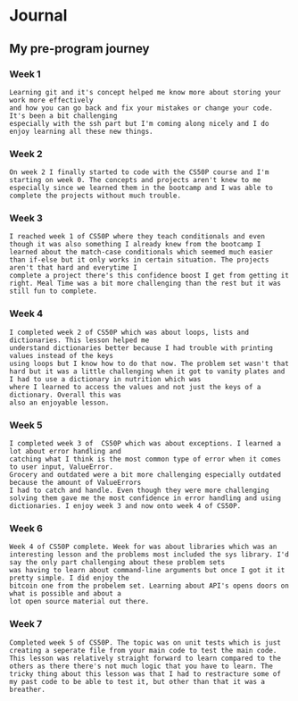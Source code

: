 # Journal

## My pre-program journey

### Week 1
    Learning git and it's concept helped me know more about storing your work more effectively
    and how you can go back and fix your mistakes or change your code. It's been a bit challenging
    especially with the ssh part but I'm coming along nicely and I do enjoy learning all these new things.

### Week 2
    On week 2 I finally started to code with the CS50P course and I'm starting on week 0. The concepts and projects aren't knew to me especially since we learned them in the bootcamp and I was able to complete the projects without much trouble.

### Week 3
    I reached week 1 of CS50P where they teach conditionals and even though it was also something I already knew from the bootcamp I learned about the match-case conditionals which seemed much easier
    than if-else but it only works in certain situation. The projects aren't that hard and everytime I
    complete a project there's this confidence boost I get from getting it right. Meal Time was a bit more challenging than the rest but it was still fun to complete.

### Week 4
    I completed week 2 of CS50P which was about loops, lists and dictionaries. This lesson helped me
    understand dictionaries better because I had trouble with printing values instead of the keys
    using loops but I know how to do that now. The problem set wasn't that hard but it was a little challenging when it got to vanity plates and I had to use a dictionary in nutrition which was 
    where I learned to access the values and not just the keys of a dictionary. Overall this was 
    also an enjoyable lesson.

### Week 5
    I completed week 3 of  CS50P which was about exceptions. I learned a lot about error handling and
    catching what I think is the most common type of error when it comes to user input, ValueError.
    Grocery and outdated were a bit more challenging especially outdated because the amount of ValueErrors
    I had to catch and handle. Even though they were more challenging solving them gave me the most confidence in error handling and using dictionaries. I enjoy week 3 and now onto week 4 of CS50P.

### Week 6
    Week 4 of CS50P complete. Week for was about libraries which was an interesting lesson and the problems most included the sys library. I'd say the only part challenging about these problem sets
    was having to learn about command-line arguments but once I got it it pretty simple. I did enjoy the
    bitcoin one from the probelem set. Learning about API's opens doors on what is possible and about a
    lot open source material out there.

### Week 7
    Completed week 5 of CS50P. The topic was on unit tests which is just creating a seperate file from your main code to test the main code. This lesson was relatively straight forward to learn compared to the others as there there's not much logic that you have to learn. The tricky thing about this lesson was that I had to restracture some of my past code to be able to test it, but other than that it was a breather.